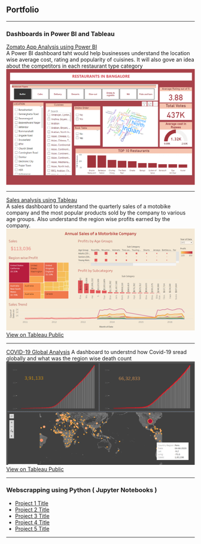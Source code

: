 ## Portfolio

---

### Dashboards in Power BI and Tableau 

[Zomato App Analysis using Power BI](/sample_page)
<br>
A Power BI dashboard taht would help businesses understand the location wise average cost, rating and popularity of cuisines. It will also gove an idea about the competitors in each restaurant type category
<br>
<img src="images/zomato.png?raw=true"/>

---
[Sales analysis using Tableau](/pdf/sample_presentation.pdf)
<br>
A sales dashboard to understand the quarterly sales of a motobike company and the most popular products sold by the company to various age groups. Also understand the region wise profits earned by the company.
<br>
<img src="images/sales.png?raw=true"/>
[View on Tableau Public](https://public.tableau.com/app/profile/shreya.nair6145/viz/AnnualSalesAnalysis_16807923044550/Dashboard2)

---
[COVID-19 Global Analysis](http://example.com/)
A dashboard to understnd how Covid-19 sread globally and what was the region wise death count
<img src="images/Covid.png?raw=true"/>
[View on Tableau Public](https://public.tableau.com/app/profile/shreya.nair6145/viz/COVID-19Report_16816795207280/COVID-19REPORT)

---

### Webscrapping using Python ( Jupyter Notebooks )

- [Project 1 Title](http://example.com/)
- [Project 2 Title](http://example.com/)
- [Project 3 Title](http://example.com/)
- [Project 4 Title](http://example.com/)
- [Project 5 Title](http://example.com/)

---
